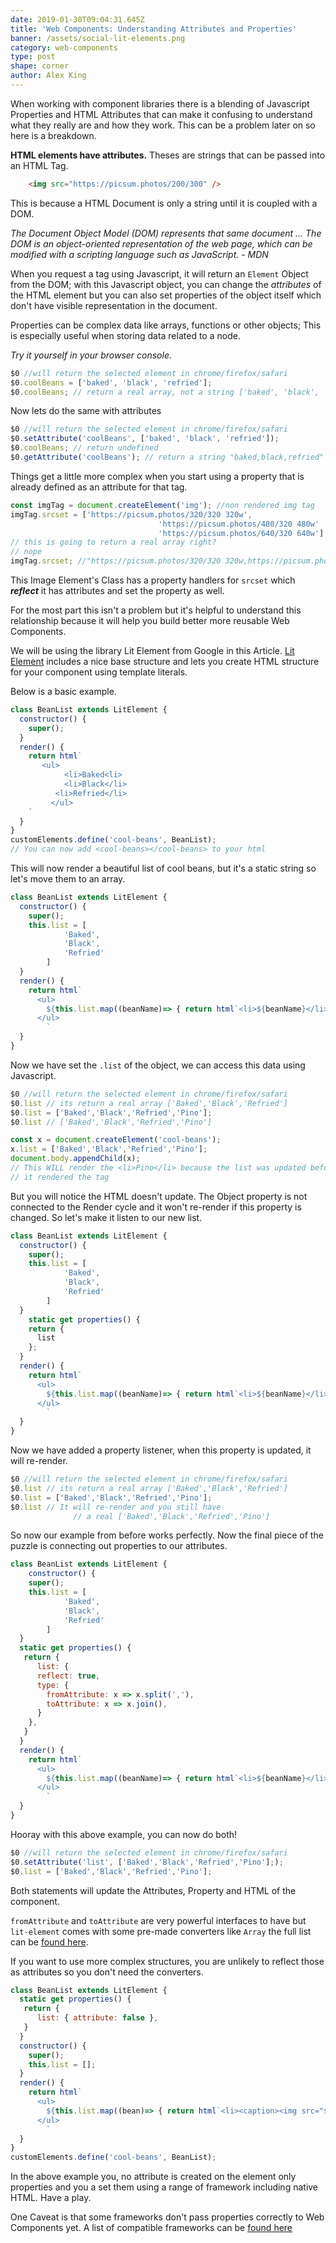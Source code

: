 ```yaml
---
date: 2019-01-30T09:04:31.645Z
title: 'Web Components: Understanding Attributes and Properties'
banner: /assets/social-lit-elements.png
category: web-components
type: post
shape: corner
author: Alex King
---
```


When working with component libraries there is a blending of Javascript Properties and HTML Attributes that can make it confusing to understand what they really are and how they work. This can be a problem later on so here is a breakdown.

**HTML elements have attributes.** Theses are strings that can be passed into an HTML Tag.
```html
    <img src="https://picsum.photos/200/300" />
```
This is because a HTML Document is only a string until it is coupled with a DOM.

*The Document Object Model (DOM) represents that same document ... The DOM is an object-oriented representation of the web page, which can be modified with a scripting language such as JavaScript. - MDN*

When you request a tag using Javascript, it will return an `Element` Object from the DOM; with this Javascript object, you can change the *attributes* of the HTML element but you can also set properties of the object itself which don't have visible representation in the document.

Properties can be complex data like arrays, functions or other objects; This is especially useful when storing data related to a node.

*Try it yourself in your browser console.*

```js
$0 //will return the selected element in chrome/firefox/safari
$0.coolBeans = ['baked', 'black', 'refried'];
$0.coolBeans; // return a real array, not a string ['baked', 'black', 'refried']
```

Now lets do the same with attributes

```js
$0 //will return the selected element in chrome/firefox/safari
$0.setAttribute('coolBeans', ['baked', 'black', 'refried']);
$0.coolBeans; // return undefined
$0.getAttribute('coolBeans'); // return a string "baked,black,refried"
```

Things get a little more complex when you start using a property that is already defined as an attribute for that tag.

```js
const imgTag = document.createElement('img'); //non rendered img tag
imgTag.srcset = ['https://picsum.photos/320/320 320w',
								 'https://picsum.photos/480/320 480w'
								 'https://picsum.photos/640/320 640w']
// this is going to return a real array right?
// nope
imgTag.srcset; //"https://picsum.photos/320/320 320w,https://picsum.photos/480/320 480w,https://picsum.photos/640/320 640w"
```

This Image Element's Class has a property handlers for `srcset` which ***reflect*** it has attributes and set the property as well.

For the most part this isn't a problem but it's helpful to understand this relationship because it will help you build better more reusable Web Components.

We will be using the library Lit Element from Google in this Article. [Lit Element](https://lit-element.polymer-project.org) includes a nice base structure and lets you create HTML structure for your component using template literals.

Below is a basic example.

```js
class BeanList extends LitElement {
  constructor() {
    super();
  }
  render() {
    return html`
	   <ul>
			<li>Baked<li>
			<li>Black</li>
		  <li>Refried</li>
		 </ul>
    `
  }
}
customElements.define('cool-beans', BeanList);
// You can now add <cool-beans></cool-beans> to your html
```

This will now render a beautiful list of cool beans, but it's a static string so let's move them to an array.

```js
class BeanList extends LitElement {
  constructor() {
    super();
    this.list = [
			'Baked',
			'Black',
			'Refried'
		]
  }
  render() {
    return html`
      <ul>
        ${this.list.map((beanName)=> { return html`<li>${beanName}</li>`})}
      </ul>
		`
  }
}
```

Now we have set the `.list`  of the object, we can access this data using Javascript.

```js
$0 //will return the selected element in chrome/firefox/safari
$0.list // its return a real array ['Baked','Black','Refried']
$0.list = ['Baked','Black','Refried','Pino'];
$0.list // ['Baked','Black','Refried','Pino']

const x = document.createElement('cool-beans');
x.list = ['Baked','Black','Refried','Pino'];
document.body.appendChild(x);
// This WILL render the <li>Pino</li> because the list was updated before
// it rendered the tag
```

But you will notice the HTML doesn't update. The Object property is not connected to the Render cycle and it won't re-render if this property is changed. So let's make it listen to our new list.

```js
class BeanList extends LitElement {
  constructor() {
    super();
    this.list = [
			'Baked',
			'Black',
			'Refried'
		]
  }
	static get properties() {
    return {
      list
    };
  }
  render() {
    return html`
      <ul>
        ${this.list.map((beanName)=> { return html`<li>${beanName}</li>`})}
      </ul>
		`
  }
}
```

Now we have added a property listener, when this property is updated, it will re-render.

```js
$0 //will return the selected element in chrome/firefox/safari
$0.list // its return a real array ['Baked','Black','Refried']
$0.list = ['Baked','Black','Refried','Pino'];
$0.list // It will re-render and you still have
			  // a real ['Baked','Black','Refried','Pino']
```

So now our example from before works perfectly.  Now the final piece of the puzzle is connecting out properties to our attributes.

```js
class BeanList extends LitElement {
	constructor() {
    super();
    this.list = [
			'Baked',
			'Black',
			'Refried'
		]
  }
  static get properties() {
   return {
      list: {
      reflect: true,
      type: {
        fromAttribute: x => x.split(','),
        toAttribute: x => x.join(),
      }
    },
   }
  }
  render() {
    return html`
      <ul>
        ${this.list.map((beanName)=> { return html`<li>${beanName}</li>`})}
      </ul>
		`
  }
}
```

Hooray with this above example, you can now do both!

```js
$0 //will return the selected element in chrome/firefox/safari
$0.setAttribute('list', ['Baked','Black','Refried','Pino'];);
$0.list = ['Baked','Black','Refried','Pino'];
```

Both statements will update the Attributes, Property and HTML of the component.

`fromAttribute`  and `toAttribute` are very powerful interfaces to have but `lit-element` comes with some pre-made converters like `Array` the full list can be [found here](https://lit-element.polymer-project.org/guide/properties#conversion-type).

If you want to use more complex structures, you are unlikely to reflect those as attributes so you don't need the converters.

```js
class BeanList extends LitElement {
  static get properties() {
   return {
      list: { attribute: false },
   }
  }
  constructor() {
    super();
    this.list = [];
  }
  render() {
    return html`
      <ul>
        ${this.list.map((bean)=> { return html`<li><caption><img src="${bean.img}" />${bean.name}</caption></li>`})}
      </ul>
		`
  }
}
customElements.define('cool-beans', BeanList);
```

In the above example you, no attribute is created on the element only properties and you a set them using a range of framework including native HTML. Have a play.
<!-- <iframe width="100%" height="600" src="https://glitch.com/embed/#!/embed/article-example-attributes?path=src/index.ts&previewSize=33" frameborder="0" allowfullscreen></iframe> -->

One Caveat is that some frameworks don't pass properties correctly to Web Components yet. A  list of compatible frameworks can be [found here](https://custom-elements-everywhere.com/)
